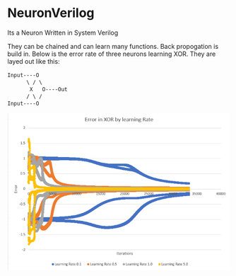 # NeuronVerilog
Its a Neuron Written in System Verilog

They can be chained and can learn many functions. Back propogation is build in.
Below is the error rate of three neurons learning XOR. 
They are layed out like this:
<!-- language: lang-none -->
    Input----O
          \ / \
           X   O----Out
          / \ / 
    Input----O


![Error rate chart shows error rate decreases as the interations increase](https://github.com/savagewil/NeuronVerilog/blob/master/ErrorXORLearningRate.PNG)
